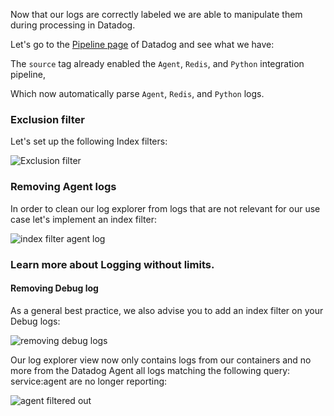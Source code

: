 Now that our logs are correctly labeled we are able to manipulate them during processing in Datadog.

Let's go to the [Pipeline page](https://app.datadoghq.com/logs/pipelines) of Datadog and see what we have:

The `source` tag already enabled the `Agent`, `Redis`, and `Python` integration pipeline,

Which now automatically parse `Agent`, `Redis`, and `Python` logs.

### Exclusion filter

Let's set up the following Index filters:

![Exclusion filter](https://raw.githubusercontent.com/l0k0ms/workshops/master/log-workshop/assets/images/exclusion_filter.png)


### Removing Agent logs

In order to clean our log explorer from logs that are not relevant for our use case let's implement an index filter:

![index filter agent log](https://raw.githubusercontent.com/l0k0ms/workshops/master/log-workshop/assets/images/index_filter_agent_log.png)

### Learn more about Logging without limits.

#### Removing Debug log

As a general best practice, we also advise you to add an index filter on your Debug logs:

![removing debug logs](https://raw.githubusercontent.com/l0k0ms/workshops/master/log-workshop/assets/images/removing_debug_logs.png)

Our log explorer view now only contains logs from our containers and no more from the Datadog Agent all logs matching the following query: service:agent are no longer reporting:

![agent filtered out](https://raw.githubusercontent.com/l0k0ms/workshops/master/log-workshop/assets/images/agent_filtered_out.png)
